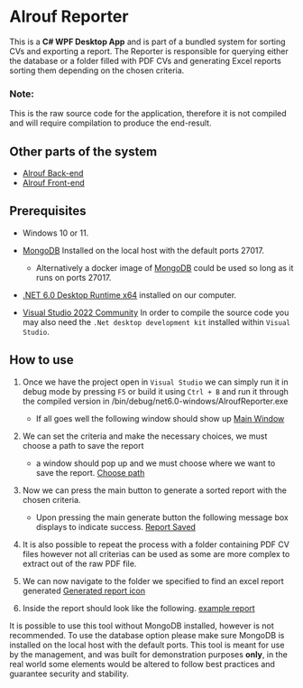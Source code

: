# Alrouf Reporter
This is a **C# WPF Desktop App** and is part of a bundled system for sorting CVs and exporting a report.
The Reporter is responsible for querying either the database or a folder filled with PDF CVs and generating Excel reports sorting them depending on the chosen criteria.

### Note:
This is the raw source code for the application, therefore it is not compiled and will require compilation to produce the end-result.

## Other parts of the system
* [Alrouf Back-end](https://github.com/tenmayos/Alrouf-backend)
* [Alrouf Front-end](https://github.com/tenmayos/Alrouf-frontend)

## Prerequisites

* Windows 10 or 11.

* [MongoDB](https://www.mongodb.com/try/download/community) Installed on the local host with the default ports 27017.
    * Alternatively a docker image of [MongoDB](https://hub.docker.com/_/mongo) could be used so long as it runs on ports 27017.

* [.NET 6.0 Desktop Runtime x64](https://dotnet.microsoft.com/en-us/download/dotnet/thank-you/runtime-desktop-6.0.6-windows-x64-installer) installed on our computer.

* [Visual Studio 2022 Community](https://visualstudio.microsoft.com/downloads/) In order to compile the source code you may also need the `.Net desktop development kit` installed within `Visual Studio`.

## How to use

1. Once we have the project open in `Visual Studio` we can simply run it in debug mode by pressing `F5` or build it using `Ctrl + B` and run it through the compiled version in /bin/debug/net6.0-windows/AlroufReporter.exe
    * If all goes well the following window should show up [Main Window](/Ref_Images/mainwindow.png)

2. We can set the criteria and make the necessary choices, we must choose a path to save the report
    * a window should pop up and we must choose where we want to save the report.
    [Choose path](/Ref_Images/ChooseReportPath.png)

3. Now we can press the main button to generate a sorted report with the chosen criteria.
    * Upon pressing the main generate button the following message box displays to indicate success. [Report Saved](/Ref_Images/ReportSaved.png)

4. It is also possible to repeat the process with a folder containing PDF CV files however not all criterias can be used as some are more complex to extract out of the raw PDF file.

5. We can now navigate to the folder we specified to find an excel report generated [Generated report icon](/Ref_Images/reportgenerated.png)

6. Inside the report should look like the following. [example report](/Ref_Images/examplereport.png)

It is possible to use this tool without MongoDB installed, however is not recommended.
To use the database option please make sure MongoDB is installed on the local host with the default ports.
This tool is meant for use by the management, and was built for demonstration purposes **only**, in the real world some elements would be altered to follow best practices and guarantee security and stability.